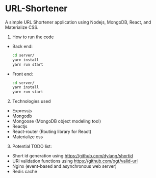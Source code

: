 # URL-Shortener

A simple URL Shortener application using Nodejs, MongoDB, React, and Materialize CSS.

1) How to run the code

- Back end:
  ```bash
  cd server/
  yarn install
  yarn run start
  ```

- Front end:
  ```bash
  cd server/
  yarn install
  yarn run start
  ```

2) Technologies used
  - Expressjs
  - Mongodb
  - Mongoose (MongoDB object modeling tool)
  - Reactjs
  - React-router (Routing library for React)
  - Materialize css


3) Potential TODO list:
  - Short id generation using https://github.com/dylang/shortid
  - URI validation functions using https://github.com/ogt/valid-url
  - Nginx (event-based and asynchronous web server)
  - Redis cache

